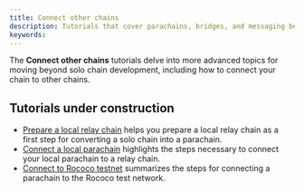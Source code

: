 ```yaml
---
title: Connect other chains
description: Tutorials that cover parachains, bridges, and messaging between them.
keywords:
---
```


The **Connect other chains** tutorials delve into more advanced topics for moving beyond solo chain development, including how to connect your chain to other chains.

## Tutorials under construction

- [Prepare a local relay chain](/tutorials/connect-other-chains/local-relay/) helps you prepare a local relay chain as a first step for converting a solo chain into a parachain.
- [Connect a local parachain](/tutorials/connect-other-chains/local-parachain/) highlights the steps necessary to connect your local parachain to a relay chain.
- [Connect to Rococo testnet](/tutorials/connect-other-chains/rococo-slot/) summarizes the steps for connecting a parachain to the Rococo test network.
  
<!-- TODO: WIP page on XCM -->
<!-- - [Send cross-consensus messages (XCM)](/tutorials/connect-other-chains/xcm/) summarizes the steps for connecting a parachain to the Rococo test network. -->